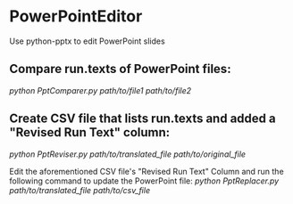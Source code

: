 # PowerPointEditor
Use python-pptx to edit PowerPoint slides

## Compare run.texts of PowerPoint files:
*python PptComparer.py path/to/file1 path/to/file2*

## Create CSV file that lists run.texts and added a "Revised Run Text" column:
*python PptReviser.py path/to/translated_file path/to/original_file* 

Edit the aforementioned CSV file's "Revised Run Text" Column and run the following command to update the PowerPoint file:
*python PptReplacer.py path/to/translated_file path/to/csv_file*

